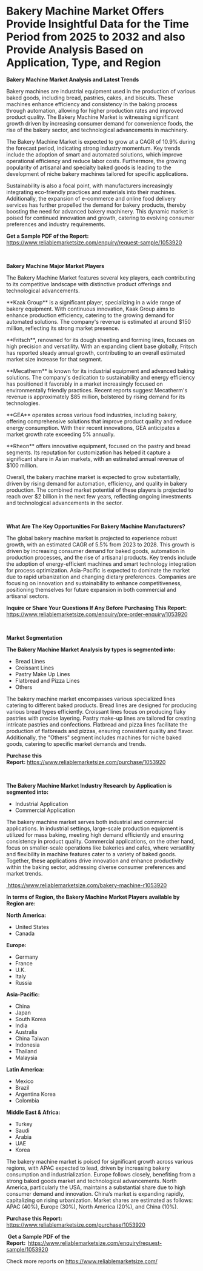 <p><h1>Bakery Machine Market Offers Provide Insightful Data for the Time Period from 2025 to 2032 and also Provide Analysis Based on Application, Type, and Region</h1></p><p><strong>Bakery Machine Market Analysis and Latest Trends</strong></p>
<p><p>Bakery machines are industrial equipment used in the production of various baked goods, including bread, pastries, cakes, and biscuits. These machines enhance efficiency and consistency in the baking process through automation, allowing for higher production rates and improved product quality. The Bakery Machine Market is witnessing significant growth driven by increasing consumer demand for convenience foods, the rise of the bakery sector, and technological advancements in machinery.</p><p>The Bakery Machine Market is expected to grow at a CAGR of 10.9% during the forecast period, indicating strong industry momentum. Key trends include the adoption of smart and automated solutions, which improve operational efficiency and reduce labor costs. Furthermore, the growing popularity of artisanal and specialty baked goods is leading to the development of niche bakery machines tailored for specific applications.</p><p>Sustainability is also a focal point, with manufacturers increasingly integrating eco-friendly practices and materials into their machines. Additionally, the expansion of e-commerce and online food delivery services has further propelled the demand for bakery products, thereby boosting the need for advanced bakery machinery. This dynamic market is poised for continued innovation and growth, catering to evolving consumer preferences and industry requirements.</p></p>
<p><strong>Get a Sample PDF of the Report:&nbsp;</strong> <a href="https://www.reliablemarketsize.com/enquiry/request-sample/1053920?utm_campaign=2526&utm_medium=2&utm_source=Github&utm_content=ia&utm_term=08042025&utm_id=bakery-machine">https://www.reliablemarketsize.com/enquiry/request-sample/1053920</a></p>
<p>&nbsp;</p>
<p><strong>Bakery Machine Major Market Players</strong></p>
<p><p>The Bakery Machine Market features several key players, each contributing to its competitive landscape with distinctive product offerings and technological advancements. </p><p>**Kaak Group** is a significant player, specializing in a wide range of bakery equipment. With continuous innovation, Kaak Group aims to enhance production efficiency, catering to the growing demand for automated solutions. The company's revenue is estimated at around $150 million, reflecting its strong market presence.</p><p>**Fritsch**, renowned for its dough sheeting and forming lines, focuses on high precision and versatility. With an expanding client base globally, Fritsch has reported steady annual growth, contributing to an overall estimated market size increase for that segment.</p><p>**Mecatherm** is known for its industrial equipment and advanced baking solutions. The company's dedication to sustainability and energy efficiency has positioned it favorably in a market increasingly focused on environmentally friendly practices. Recent reports suggest Mecatherm's revenue is approximately $85 million, bolstered by rising demand for its technologies.</p><p>**GEA** operates across various food industries, including bakery, offering comprehensive solutions that improve product quality and reduce energy consumption. With their recent innovations, GEA anticipates a market growth rate exceeding 5% annually.</p><p>**Rheon** offers innovative equipment, focused on the pastry and bread segments. Its reputation for customization has helped it capture a significant share in Asian markets, with an estimated annual revenue of $100 million.</p><p>Overall, the bakery machine market is expected to grow substantially, driven by rising demand for automation, efficiency, and quality in bakery production. The combined market potential of these players is projected to reach over $2 billion in the next few years, reflecting ongoing investments and technological advancements in the sector.</p></p>
<p>&nbsp;</p>
<p><strong>What Are The Key Opportunities For Bakery Machine Manufacturers?</strong></p>
<p><p>The global bakery machine market is projected to experience robust growth, with an estimated CAGR of 5.5% from 2023 to 2028. This growth is driven by increasing consumer demand for baked goods, automation in production processes, and the rise of artisanal products. Key trends include the adoption of energy-efficient machines and smart technology integration for process optimization. Asia-Pacific is expected to dominate the market due to rapid urbanization and changing dietary preferences. Companies are focusing on innovation and sustainability to enhance competitiveness, positioning themselves for future expansion in both commercial and artisanal sectors.</p></p>
<p><strong>Inquire or Share Your Questions If Any Before Purchasing This Report:</strong> <a href="https://www.reliablemarketsize.com/enquiry/pre-order-enquiry/1053920?utm_campaign=2526&utm_medium=2&utm_source=Github&utm_content=ia&utm_term=08042025&utm_id=bakery-machine">https://www.reliablemarketsize.com/enquiry/pre-order-enquiry/1053920</a></p>
<p>&nbsp;</p>
<p><strong>Market Segmentation</strong></p>
<p><strong>The Bakery Machine Market Analysis by types is segmented into:</strong></p>
<p><ul><li>Bread Lines</li><li>Croissant Lines</li><li>Pastry Make Up Lines</li><li>Flatbread and Pizza Lines</li><li>Others</li></ul></p>
<p><p>The bakery machine market encompasses various specialized lines catering to different baked products. Bread lines are designed for producing various bread types efficiently. Croissant lines focus on producing flaky pastries with precise layering. Pastry make-up lines are tailored for creating intricate pastries and confections. Flatbread and pizza lines facilitate the production of flatbreads and pizzas, ensuring consistent quality and flavor. Additionally, the "Others" segment includes machines for niche baked goods, catering to specific market demands and trends.</p></p>
<p><strong>Purchase this Report:&nbsp;</strong><a href="https://www.reliablemarketsize.com/purchase/1053920?utm_campaign=2526&utm_medium=2&utm_source=Github&utm_content=ia&utm_term=08042025&utm_id=bakery-machine">https://www.reliablemarketsize.com/purchase/1053920</a></p>
<p>&nbsp;</p>
<p><strong>The Bakery Machine Market Industry Research by Application is segmented into:</strong></p>
<p><ul><li>Industrial Application</li><li>Commercial Application</li></ul></p>
<p><p>The bakery machine market serves both industrial and commercial applications. In industrial settings, large-scale production equipment is utilized for mass baking, meeting high demand efficiently and ensuring consistency in product quality. Commercial applications, on the other hand, focus on smaller-scale operations like bakeries and cafes, where versatility and flexibility in machine features cater to a variety of baked goods. Together, these applications drive innovation and enhance productivity within the baking sector, addressing diverse consumer preferences and market trends.</p></p>
<p><a href="https://www.reliablemarketsize.com/bakery-machine-r1053920?utm_campaign=2526&utm_medium=2&utm_source=Github&utm_content=ia&utm_term=08042025&utm_id=bakery-machine">&nbsp;https://www.reliablemarketsize.com/bakery-machine-r1053920</a></p>
<p><strong>In terms of Region, the Bakery Machine Market Players available by Region are:</strong></p>
<p>
    <p> <strong> North America: </strong>
        <ul>
            <li>United States</li>
            <li>Canada</li>
        </ul>
        </p> 
    <p> <strong> Europe: </strong>
        <ul>
            <li>Germany</li>
            <li>France</li>
            <li>U.K.</li>
            <li>Italy</li>
            <li>Russia</li>
        </ul>
        </p> 
    <p> <strong> Asia-Pacific: </strong>
        <ul>
            <li>China</li>
            <li>Japan</li>
            <li>South Korea</li>
            <li>India</li>
            <li>Australia</li>
            <li>China Taiwan</li>
            <li>Indonesia</li>
            <li>Thailand</li>
            <li>Malaysia</li>
        </ul>
        </p> 
    <p> <strong> Latin America: </strong>
        <ul>
            <li>Mexico</li>
            <li>Brazil</li>
            <li>Argentina Korea</li>
            <li>Colombia</li>
        </ul>
        </p> 
    <p> <strong> Middle East & Africa: </strong>
        <ul>
            <li>Turkey</li>
            <li>Saudi</li>
            <li>Arabia</li>
            <li>UAE</li>
            <li>Korea</li>
        </ul>
    </p>
    </p>
<p><p>The bakery machine market is poised for significant growth across various regions, with APAC expected to lead, driven by increasing bakery consumption and industrialization. Europe follows closely, benefiting from a strong baked goods market and technological advancements. North America, particularly the USA, maintains a substantial share due to high consumer demand and innovation. China’s market is expanding rapidly, capitalizing on rising urbanization. Market shares are estimated as follows: APAC (40%), Europe (30%), North America (20%), and China (10%).</p></p>
<p><strong>Purchase this Report: </strong><a href="https://www.reliablemarketsize.com/purchase/1053920?utm_campaign=2526&utm_medium=2&utm_source=Github&utm_content=ia&utm_term=08042025&utm_id=bakery-machine">https://www.reliablemarketsize.com/purchase/1053920</a></p>
<p>&nbsp;<strong>Get a Sample PDF of the Report:&nbsp;&nbsp;</strong><a href="https://www.reliablemarketsize.com/enquiry/request-sample/1053920?utm_campaign=2526&utm_medium=2&utm_source=Github&utm_content=ia&utm_term=08042025&utm_id=bakery-machine">https://www.reliablemarketsize.com/enquiry/request-sample/1053920</a></p>
<p><strong></strong></p>
<p>Check more reports on <a href="https://www.reliablemarketsize.com/?utm_campaign=2526&utm_medium=2&utm_source=Github&utm_content=ia&utm_term=08042025&utm_id=bakery-machine">https://www.reliablemarketsize.com/</a></p>